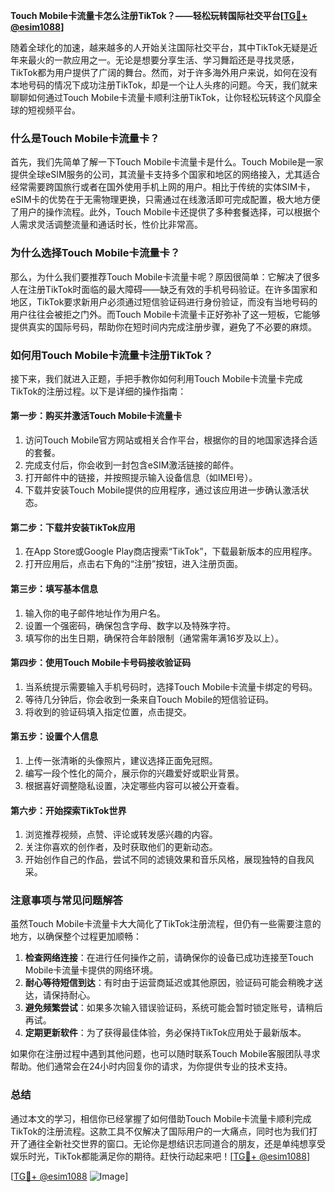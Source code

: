 **Touch Mobile卡流量卡怎么注册TikTok？——轻松玩转国际社交平台[[TG💪+ @esim1088](https://t.me/s/esim1088)]**

随着全球化的加速，越来越多的人开始关注国际社交平台，其中TikTok无疑是近年来最火的一款应用之一。无论是想要分享生活、学习舞蹈还是寻找灵感，TikTok都为用户提供了广阔的舞台。然而，对于许多海外用户来说，如何在没有本地号码的情况下成功注册TikTok，却是一个让人头疼的问题。今天，我们就来聊聊如何通过Touch Mobile卡流量卡顺利注册TikTok，让你轻松玩转这个风靡全球的短视频平台。

### 什么是Touch Mobile卡流量卡？

首先，我们先简单了解一下Touch Mobile卡流量卡是什么。Touch Mobile是一家提供全球eSIM服务的公司，其流量卡支持多个国家和地区的网络接入，尤其适合经常需要跨国旅行或者在国外使用手机上网的用户。相比于传统的实体SIM卡，eSIM卡的优势在于无需物理更换，只需通过在线激活即可完成配置，极大地方便了用户的操作流程。此外，Touch Mobile卡还提供了多种套餐选择，可以根据个人需求灵活调整流量和通话时长，性价比非常高。

### 为什么选择Touch Mobile卡流量卡？

那么，为什么我们要推荐Touch Mobile卡流量卡呢？原因很简单：它解决了很多人在注册TikTok时面临的最大障碍——缺乏有效的手机号码验证。在许多国家和地区，TikTok要求新用户必须通过短信验证码进行身份验证，而没有当地号码的用户往往会被拒之门外。而Touch Mobile卡流量卡正好弥补了这一短板，它能够提供真实的国际号码，帮助你在短时间内完成注册步骤，避免了不必要的麻烦。

### 如何用Touch Mobile卡流量卡注册TikTok？

接下来，我们就进入正题，手把手教你如何利用Touch Mobile卡流量卡完成TikTok的注册过程。以下是详细的操作指南：

#### 第一步：购买并激活Touch Mobile卡流量卡

1. 访问Touch Mobile官方网站或相关合作平台，根据你的目的地国家选择合适的套餐。
2. 完成支付后，你会收到一封包含eSIM激活链接的邮件。
3. 打开邮件中的链接，并按照提示输入设备信息（如IMEI号）。
4. 下载并安装Touch Mobile提供的应用程序，通过该应用进一步确认激活状态。

#### 第二步：下载并安装TikTok应用

1. 在App Store或Google Play商店搜索“TikTok”，下载最新版本的应用程序。
2. 打开应用后，点击右下角的“注册”按钮，进入注册页面。

#### 第三步：填写基本信息

1. 输入你的电子邮件地址作为用户名。
2. 设置一个强密码，确保包含字母、数字以及特殊字符。
3. 填写你的出生日期，确保符合年龄限制（通常需年满16岁及以上）。

#### 第四步：使用Touch Mobile卡号码接收验证码

1. 当系统提示需要输入手机号码时，选择Touch Mobile卡流量卡绑定的号码。
2. 等待几分钟后，你会收到一条来自Touch Mobile的短信验证码。
3. 将收到的验证码填入指定位置，点击提交。

#### 第五步：设置个人信息

1. 上传一张清晰的头像照片，建议选择正面免冠照。
2. 编写一段个性化的简介，展示你的兴趣爱好或职业背景。
3. 根据喜好调整隐私设置，决定哪些内容可以被公开查看。

#### 第六步：开始探索TikTok世界

1. 浏览推荐视频，点赞、评论或转发感兴趣的内容。
2. 关注你喜欢的创作者，及时获取他们的更新动态。
3. 开始创作自己的作品，尝试不同的滤镜效果和音乐风格，展现独特的自我风采。

### 注意事项与常见问题解答

虽然Touch Mobile卡流量卡大大简化了TikTok注册流程，但仍有一些需要注意的地方，以确保整个过程更加顺畅：

1. **检查网络连接**：在进行任何操作之前，请确保你的设备已成功连接至Touch Mobile卡流量卡提供的网络环境。
2. **耐心等待短信到达**：有时由于运营商延迟或其他原因，验证码可能会稍晚才送达，请保持耐心。
3. **避免频繁尝试**：如果多次输入错误验证码，系统可能会暂时锁定账号，请稍后再试。
4. **定期更新软件**：为了获得最佳体验，务必保持TikTok应用处于最新版本。

如果你在注册过程中遇到其他问题，也可以随时联系Touch Mobile客服团队寻求帮助。他们通常会在24小时内回复你的请求，为你提供专业的技术支持。

### 总结

通过本文的学习，相信你已经掌握了如何借助Touch Mobile卡流量卡顺利完成TikTok的注册流程。这款工具不仅解决了国际用户的一大痛点，同时也为我们打开了通往全新社交世界的窗口。无论你是想结识志同道合的朋友，还是单纯想享受娱乐时光，TikTok都能满足你的期待。赶快行动起来吧！[[TG💪+ @esim1088](https://t.me/s/esim1088)]

[[TG💪+ @esim1088](https://t.me/s/esim1088) ![Image](https://i.postimg.cc/4NQfJmqS/Snipaste-2025-05-13-00-14-12.png)]